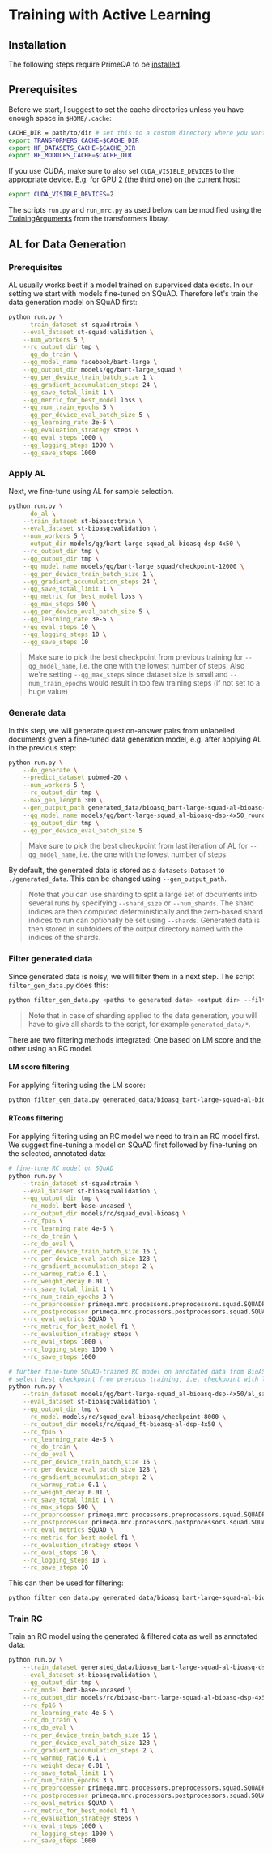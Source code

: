 # Training with Active Learning

## Installation

The following steps require PrimeQA to be [installed](../../README.md#Installation).

## Prerequisites

Before we start, I suggest to set the cache directories unless you have enough space in `$HOME/.cache`:
```bash
CACHE_DIR = path/to/dir # set this to a custom directory where you want to have huggingface downloads cached
export TRANSFORMERS_CACHE=$CACHE_DIR
export HF_DATASETS_CACHE=$CACHE_DIR
export HF_MODULES_CACHE=$CACHE_DIR
```

If you use CUDA, make sure to also set `CUDA_VISIBLE_DEVICES` to the appropriate device.
E.g. for GPU 2 (the third one) on the current host:
```bash
export CUDA_VISIBLE_DEVICES=2
```

The scripts `run.py` and `run_mrc.py` as used below can be modified using the [TrainingArguments](https://huggingface.co/docs/transformers/main_classes/trainer#transformers.TrainingArguments) from the transformers libray.

## AL for Data Generation

### Prerequisites

AL usually works best if a model trained on supervised data exists.
In our setting we start with models fine-tuned on SQuAD.
Therefore let's train the data generation model on SQuAD first:

```bash
python run.py \
    --train_dataset st-squad:train \
    --eval_dataset st-squad:validation \
    --num_workers 5 \
    --rc_output_dir tmp \
    --qg_do_train \
    --qg_model_name facebook/bart-large \
    --qg_output_dir models/qg/bart-large_squad \
    --qg_per_device_train_batch_size 1 \
    --qg_gradient_accumulation_steps 24 \
    --qg_save_total_limit 1 \
    --qg_metric_for_best_model loss \
    --qg_num_train_epochs 5 \
    --qg_per_device_eval_batch_size 5 \
    --qg_learning_rate 3e-5 \
    --qg_evaluation_strategy steps \
    --qg_eval_steps 1000 \
    --qg_logging_steps 1000 \
    --qg_save_steps 1000
```

### Apply AL

Next, we fine-tune using AL for sample selection.

```bash
python run.py \
    --do_al \
    --train_dataset st-bioasq:train \
    --eval_dataset st-bioasq:validation \
    --num_workers 5 \
    --output_dir models/qg/bart-large-squad_al-bioasq-dsp-4x50 \
    --rc_output_dir tmp \
    --qg_output_dir tmp \
    --qg_model_name models/qg/bart-large_squad/checkpoint-12000 \
    --qg_per_device_train_batch_size 1 \
    --qg_gradient_accumulation_steps 24 \
    --qg_save_total_limit 1 \
    --qg_metric_for_best_model loss \
    --qg_max_steps 500 \
    --qg_per_device_eval_batch_size 5 \
    --qg_learning_rate 3e-5 \
    --qg_eval_steps 10 \
    --qg_logging_steps 10 \
    --qg_save_steps 10
```
> Make sure to pick the best checkpoint from previous training for `--qg_model_name`, i.e. the one with the lowest number of steps.
> Also we're setting `--qg_max_steps` since dataset size is small and `--num_train_epochs` would result in too few training steps (if not set to a huge value)

### Generate data

In this step, we will generate question-answer pairs from unlabelled documents given a fine-tuned data generation model, e.g. after applying AL in the previous step:

```bash
python run.py \
    --do_generate \
    --predict_dataset pubmed-20 \
    --num_workers 5 \
    --rc_output_dir tmp \
    --max_gen_length 300 \
    --gen_output_path generated_data/bioasq_bart-large-squad-al-bioasq-dsp-4x50 \
    --qg_model_name models/qg/bart-large-squad_al-bioasq-dsp-4x50_round-4-of-4/checkpoint-500 \
    --qg_output_dir tmp \
    --qg_per_device_eval_batch_size 5
```
> Make sure to pick the best checkpoint from last iteration of AL for `--qg_model_name`, i.e. the one with the lowest number of steps.
> 

By default, the generated data is stored as a `datasets:Dataset` to `./generated_data`. This can be changed using `--gen_output_path`.
> Note that you can use sharding to split a large set of documents into several runs by specifying `--shard_size` or `--num_shards`. The shard indices are then computed deterministically and the zero-based shard indices to run can optionally be set using `--shards`. Generated data is then stored in subfolders of the output directory named with the indices of the shards.

### Filter generated data

Since generated data is noisy, we will filter them in a next step.
The script `filter_gen_data.py` does this:
```bash
python filter_gen_data.py <paths to generated data> <output dir> --filter {lm,rt}
```
> Note that in case of sharding applied to the data generation, you will have to give all shards to the script, for example `generated_data/*`.

There are two filtering methods integrated: One based on LM score and the other using an RC model.

#### LM score filtering

For applying filtering using the LM score:
```bash
python filter_gen_data.py generated_data/bioasq_bart-large-squad-al-bioasq-dsp-4x50 generated_data/bioasq_bart-large-squad-al-bioasq-dsp-4x50_lm --filter lm
```

#### RTcons filtering

For applying filtering using an RC model we need to train an RC model first.
We suggest fine-tuning a model on SQuAD first followed by fine-tuning on the selected, annotated data:
```bash
# fine-tune RC model on SQuAD
python run.py \
    --train_dataset st-squad:train \
    --eval_dataset st-bioasq:validation \
    --qg_output_dir tmp \
    --rc_model bert-base-uncased \
    --rc_output_dir models/rc/squad_eval-bioasq \
    --rc_fp16 \
    --rc_learning_rate 4e-5 \
    --rc_do_train \
    --rc_do_eval \
    --rc_per_device_train_batch_size 16 \
    --rc_per_device_eval_batch_size 128 \
    --rc_gradient_accumulation_steps 2 \
    --rc_warmup_ratio 0.1 \
    --rc_weight_decay 0.01 \
    --rc_save_total_limit 1 \
    --rc_num_train_epochs 3 \
    --rc_preprocessor primeqa.mrc.processors.preprocessors.squad.SQUADPreprocessor \
    --rc_postprocessor primeqa.mrc.processors.postprocessors.squad.SQUADPostProcessor \
    --rc_eval_metrics SQUAD \
    --rc_metric_for_best_model f1 \
    --rc_evaluation_strategy steps \
    --rc_eval_steps 1000 \
    --rc_logging_steps 1000 \
    --rc_save_steps 1000
```
```bash
# further fine-tune SQuAD-trained RC model on annotated data from BioASQ
# select best checkpoint from previous training, i.e. checkpoint with least steps
python run.py \
    --train_dataset models/qg/bart-large-squad_al-bioasq-dsp-4x50/al_samples_round_3 \
    --eval_dataset st-bioasq:validation \
    --qg_output_dir tmp \
    --rc_model models/rc/squad_eval-bioasq/checkpoint-8000 \
    --rc_output_dir models/rc/squad_ft-bioasq-al-dsp-4x50 \
    --rc_fp16 \
    --rc_learning_rate 4e-5 \
    --rc_do_train \
    --rc_do_eval \
    --rc_per_device_train_batch_size 16 \
    --rc_per_device_eval_batch_size 128 \
    --rc_gradient_accumulation_steps 2 \
    --rc_warmup_ratio 0.1 \
    --rc_weight_decay 0.01 \
    --rc_save_total_limit 1 \
    --rc_max_steps 500 \
    --rc_preprocessor primeqa.mrc.processors.preprocessors.squad.SQUADPreprocessor \
    --rc_postprocessor primeqa.mrc.processors.postprocessors.squad.SQUADPostProcessor \
    --rc_eval_metrics SQUAD \
    --rc_metric_for_best_model f1 \
    --rc_evaluation_strategy steps \
    --rc_eval_steps 10 \
    --rc_logging_steps 10 \
    --rc_save_steps 10
```

This can then be used for filtering:
```bash
python filter_gen_data.py generated_data/bioasq_bart-large-squad-al-bioasq-dsp-4x50 generated_data/bioasq_bart-large-squad-al-bioasq-dsp-4x50_rt --filter rt --rt-model models/rc/squad_ft-bioasq-al-dsp-4x50/checkpoint-220 # again, pick best checkpoint
```


### Train RC

Train an RC model using the generated & filtered data as well as annotated data:

```bash
python run.py \
    --train_dataset generated_data/bioasq_bart-large-squad-al-bioasq-dsp-4x50_lm models/qg/bart-large-squad_al-bioasq-dsp-4x50/al_samples_round_3 \
    --eval_dataset st-bioasq:validation \
    --qg_output_dir tmp \
    --rc_model bert-base-uncased \
    --rc_output_dir models/rc/bioasq-bart-large-squad-al-bioasq-dsp-4x50_bioasq-al-dsp-4x50_bioasq-al-dsp-4x50 \
    --rc_fp16 \
    --rc_learning_rate 4e-5 \
    --rc_do_train \
    --rc_do_eval \
    --rc_per_device_train_batch_size 16 \
    --rc_per_device_eval_batch_size 128 \
    --rc_gradient_accumulation_steps 2 \
    --rc_warmup_ratio 0.1 \
    --rc_weight_decay 0.01 \
    --rc_save_total_limit 1 \
    --rc_num_train_epochs 3 \
    --rc_preprocessor primeqa.mrc.processors.preprocessors.squad.SQUADPreprocessor \
    --rc_postprocessor primeqa.mrc.processors.postprocessors.squad.SQUADPostProcessor \
    --rc_eval_metrics SQUAD \
    --rc_metric_for_best_model f1 \
    --rc_evaluation_strategy steps \
    --rc_eval_steps 1000 \
    --rc_logging_steps 1000 \
    --rc_save_steps 1000
```

